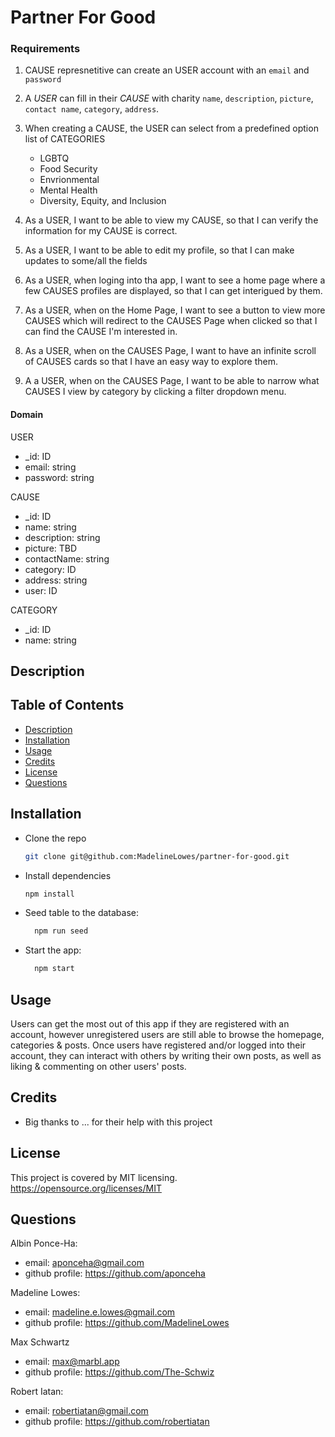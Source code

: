 # Partner For Good

### Requirements

1. CAUSE represnetitive can create an USER account with an `email` and `password`

2. A *USER* can fill in their *CAUSE* with charity `name`, `description`, `picture`, `contact name`, `category`, `address`.
3. When creating a CAUSE, the USER can select from a predefined option list of CATEGORIES
    - LGBTQ
    - Food Security
    - Envrionmental 
    - Mental Health 
    - Diversity, Equity, and Inclusion 
4. As a USER, I want to be able to view my CAUSE, so that I can verify the information for my CAUSE is correct.
5. As a USER, I want to be able to edit my profile, so that I can make updates to some/all the fields
6. As a USER, when loging into tha app, I want to see a home page where a few CAUSES profiles are displayed, so that I can get interigued by them.
7. As a USER, when on the Home Page, I want to see a button to view more CAUSES which will redirect to the CAUSES Page when clicked so that I can find the CAUSE I'm interested in.
8. As a USER, when on the CAUSES Page, I want to have an infinite scroll of CAUSES cards so that I have an easy way to explore them.
9. A a USER, when on the CAUSES Page, I want to be able to narrow what CAUSES I view by category by clicking a filter dropdown menu. 

#### Domain

USER

- _id: ID
- email: string
- password: string

CAUSE

- _id: ID
- name: string
- description: string
- picture: TBD
- contactName: string
- category: ID
- address: string
- user: ID

CATEGORY

- _id: ID
- name: string

## Description

## Table of Contents

- [Description](#description)
- [Installation](#installation)
- [Usage](#usage)
- [Credits](#credits)
- [License](#license)
- [Questions](#questions)

## Installation
- Clone the repo
  ```sh
  git clone git@github.com:MadelineLowes/partner-for-good.git
  ```
- Install dependencies
  ```sh
  npm install
  ```
  
- Seed table to the database:

  ```sh
    npm run seed
  ```

- Start the app:
  ```sh
    npm start
  ```

## Usage

Users can get the most out of this app if they are registered with an account, however unregistered users are still able to browse the homepage, categories & posts. Once users have registered and/or logged into their account, they can interact with others by writing their own posts, as well as liking & commenting on other users' posts.

## Credits

- Big thanks to ... for their help with this project

## License

This project is covered by MIT licensing.
https://opensource.org/licenses/MIT

## Questions

Albin Ponce-Ha:

- email: aponceha@gmail.com
- github profile: https://github.com/aponceha

Madeline Lowes:

- email: madeline.e.lowes@gmail.com
- github profile: https://github.com/MadelineLowes

Max Schwartz

- email: max@marbl.app
- github profile: https://github.com/The-Schwiz

Robert Iatan:

- email: robertiatan@gmail.com
- github profile: https://github.com/robertiatan


<!-- MARKDOWN LINKS & IMAGES -->
<!-- https://www.markdownguide.org/basic-syntax/#reference-style-links -->

[contributors-shield]: https://img.shields.io/github/contributors/MadelineLowes/partner-for-good.svg?style=for-the-badge
[contributors-url]: https://github.com/MadelineLowes/partner-for-good/graphs/contributors
[issues-shield]: https://img.shields.io/github/issues/MadelineLowes/partner-for-good.svg?style=for-the-badge
[issues-url]: https://github.com/MadelineLowes/partner-for-good/issues
[license-shield]: https://img.shields.io/github/license/MadelineLowes/partner-for-good.svg?style=for-the-badge
[license-url]: https://github.com/MadelineLowes/partner-for-good/blob/main/LICENSE
[github-shield]: https://img.shields.io/badge/-github-black.svg?style=for-the-badge&logo=github&colorB=555
[github-url]: https://github.com/MadelineLowes/partner-for-good
